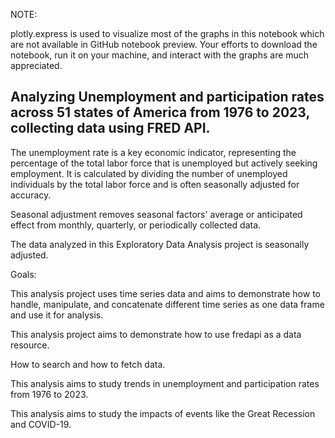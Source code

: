 NOTE:

plotly.express is used to visualize most of the graphs in this notebook which are not available in GitHub notebook preview. Your efforts to download the notebook, run it on your machine, and interact with the graphs are much appreciated.   


<h2>Analyzing Unemployment and participation rates across 51 states of America from 1976 to 2023, collecting data using FRED API.</h2>

The unemployment rate is a key economic indicator, representing the percentage of the total labor force that is unemployed but actively seeking employment. It is calculated by dividing the number of unemployed individuals by the total labor force and is often seasonally adjusted for accuracy.

Seasonal adjustment removes seasonal factors' average or anticipated effect from monthly, quarterly, or periodically collected data.

The data analyzed in this Exploratory Data Analysis project is seasonally adjusted.

Goals:

This analysis project uses time series data and aims to demonstrate how to handle, manipulate, and concatenate different time series as one data frame and use it for analysis.

This analysis project aims to demonstrate how to use fredapi as a data resource.

How to search and how to fetch data.

This analysis aims to study trends in unemployment and participation rates from 1976 to 2023.

This analysis aims to study the impacts of events like the Great Recession and COVID-19.
